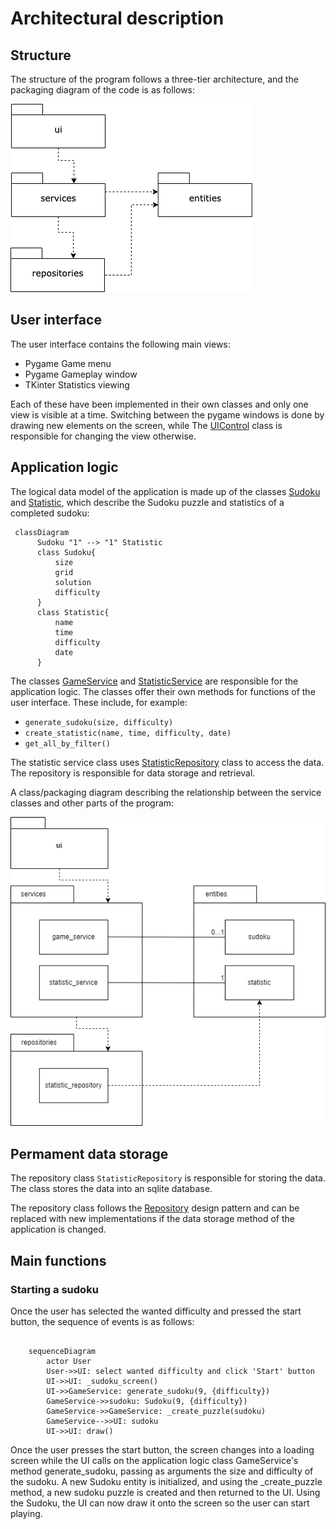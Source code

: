 # Architectural description

## Structure

The structure of the program follows a three-tier architecture, and the packaging diagram of the code is as follows:

![Pakkausrakenne](./kuvat/arkkitehtuuri.png)

## User interface

The user interface contains the following main views:

- Pygame Game menu
- Pygame Gameplay window
- TKinter Statistics viewing

Each of these have been implemented in their own classes and only one view is visible at a time. Switching between the pygame windows is done by drawing new elements on the screen, while The [UIControl](../src/ui/ui.py) class is responsible for changing the view otherwise.

## Application logic

The logical data model of the application is made up of the classes [Sudoku](../src/entities/sudoku.py) and [Statistic](../src/entities/statistic.py), which describe the Sudoku puzzle and statistics of a completed sudoku:

```mermaids
 classDiagram
      Sudoku "1" --> "1" Statistic
      class Sudoku{
          size
          grid
          solution
          difficulty
      }
      class Statistic{
          name
          time
          difficulty
          date
      }
```

The classes [GameService](../src/services/game_service.py) and [StatisticService](../src/services/statistic_service.py) are responsible for the application logic. The classes offer their own methods for functions of the user interface. These include, for example:

- `generate_sudoku(size, difficulty)`
- `create_statistic(name, time, difficulty, date)`
- `get_all_by_filter()`

The statistic service class uses [StatisticRepository](../src/repositories/statistic_repository.py) class to access the data. The repository is responsible for data storage and retrieval.

A class/packaging diagram describing the relationship between the service classes and other parts of the program:

![Pakkausrakenne ja luokat](./kuvat/arkkitehtuuri-pakkaus-luokat.png)

## Permament data storage

The repository class `StatisticRepository` is responsible for storing the data. The class stores the data into an sqlite database.

The repository class follows the [Repository](https://en.wikipedia.org/wiki/Data_access_object) design pattern and can be replaced with new implementations if the data storage method of the application is changed.

## Main functions

### Starting a sudoku

Once the user has selected the wanted difficulty and pressed the start button, the sequence of events is as follows:

```mermaid

    sequenceDiagram
        actor User
        User->>UI: select wanted difficulty and click 'Start' button
        UI->>UI: _sudoku_screen()
        UI->>GameService: generate_sudoku(9, {difficulty})
        GameService->>sudoku: Sudoku(9, {difficulty})
        GameService->>GameService: _create_puzzle(sudoku)
        GameService-->>UI: sudoku
        UI->>UI: draw()

```
Once the user presses the start button, the screen changes into a loading screen while the UI calls on the application logic class GameService's method generate_sudoku, passing as arguments the size and difficulty of the sudoku. A new Sudoku entity is initialized, and using the _create_puzzle method, a  new sudoku puzzle is created and then returned to the UI. Using the Sudoku, the UI can now draw it onto the screen so the user can start playing.